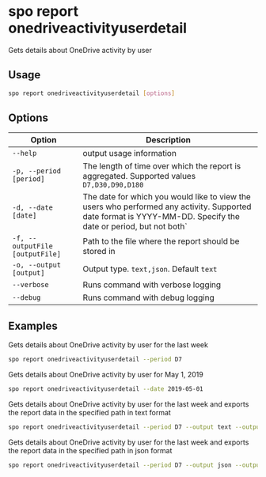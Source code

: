 # spo report onedriveactivityuserdetail

Gets details about OneDrive activity by user

## Usage

```sh
spo report onedriveactivityuserdetail [options]
```

## Options

Option|Description
------|-----------
`--help`|output usage information
`-p, --period [period]`|The length of time over which the report is aggregated. Supported values `D7,D30,D90,D180`
`-d, --date [date]`|The date for which you would like to view the users who performed any activity. Supported date format is YYYY-MM-DD. Specify the date or period, but not both`
`-f, --outputFile [outputFile]`|Path to the file where the report should be stored in
`-o, --output [output]`|Output type. `text,json`. Default `text`
`--verbose`|Runs command with verbose logging
`--debug`|Runs command with debug logging

## Examples

Gets details about OneDrive activity by user for the last week

```sh
spo report onedriveactivityuserdetail --period D7
```

Gets details about OneDrive activity by user for May 1, 2019

```sh
spo report onedriveactivityuserdetail --date 2019-05-01
```

Gets details about OneDrive activity by user for the last week and exports the report data in the specified path in text format

```sh
spo report onedriveactivityuserdetail --period D7 --output text --outputFile 'C:/report.txt'
```

Gets details about OneDrive activity by user for the last week and exports the report data in the specified path in json format

```sh
spo report onedriveactivityuserdetail --period D7 --output json --outputFile 'C:/report.json'
```
